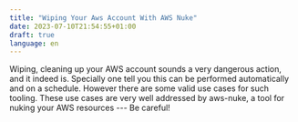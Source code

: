 ```yaml
---
title: "Wiping Your Aws Account With AWS Nuke"
date: 2023-07-10T21:54:55+01:00
draft: true
language: en
---
```


Wiping, cleaning up your AWS account sounds a very dangerous action, and it indeed is. Specially one tell you this can be performed automatically and on a schedule. However there are some valid use cases for such tooling. These use cases are very well addressed by aws-nuke, a tool for nuking your AWS resources --- Be careful!

<!--more-->
